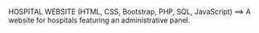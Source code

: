 HOSPITAL WEBSITE
(HTML, CSS, Bootstrap, PHP,
SQL, JavaScript) ==> 
A website for hospitals featuring
an administrative panel.
